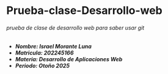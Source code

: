 # Prueba-clase-Desarrollo-web

###### prueba de clase de desarrollo web para saber usar git

* ***Nombre: Israel Morante Luna***
* ***Matricula: 202245166***
* ***Materia: Desarrollo de Aplicaciones Web***
* ***Periodo: Otoño 2025***



